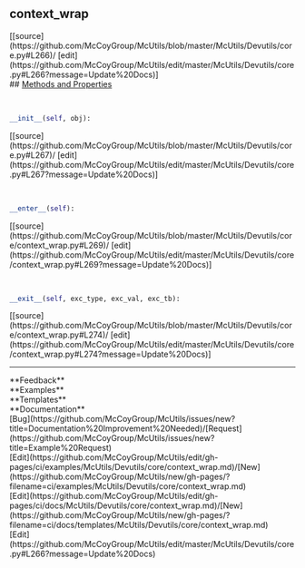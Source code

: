 ## <a id="McUtils.Devutils.core.context_wrap">context_wrap</a> 

<div class="docs-source-link" markdown="1">
[[source](https://github.com/McCoyGroup/McUtils/blob/master/McUtils/Devutils/core.py#L266)/
[edit](https://github.com/McCoyGroup/McUtils/edit/master/McUtils/Devutils/core.py#L266?message=Update%20Docs)]
</div>









<div class="collapsible-section">
 <div class="collapsible-section collapsible-section-header" markdown="1">
## <a class="collapse-link" data-toggle="collapse" href="#methods" markdown="1"> Methods and Properties</a> <a class="float-right" data-toggle="collapse" href="#methods"><i class="fa fa-chevron-down"></i></a>
 </div>
 <div class="collapsible-section collapsible-section-body collapse show" id="methods" markdown="1">
 
<a id="McUtils.Devutils.core.context_wrap.__init__" class="docs-object-method">&nbsp;</a> 
```python
__init__(self, obj): 
```
<div class="docs-source-link" markdown="1">
[[source](https://github.com/McCoyGroup/McUtils/blob/master/McUtils/Devutils/core.py#L267)/
[edit](https://github.com/McCoyGroup/McUtils/edit/master/McUtils/Devutils/core.py#L267?message=Update%20Docs)]
</div>


<a id="McUtils.Devutils.core.context_wrap.__enter__" class="docs-object-method">&nbsp;</a> 
```python
__enter__(self): 
```
<div class="docs-source-link" markdown="1">
[[source](https://github.com/McCoyGroup/McUtils/blob/master/McUtils/Devutils/core/context_wrap.py#L269)/
[edit](https://github.com/McCoyGroup/McUtils/edit/master/McUtils/Devutils/core/context_wrap.py#L269?message=Update%20Docs)]
</div>


<a id="McUtils.Devutils.core.context_wrap.__exit__" class="docs-object-method">&nbsp;</a> 
```python
__exit__(self, exc_type, exc_val, exc_tb): 
```
<div class="docs-source-link" markdown="1">
[[source](https://github.com/McCoyGroup/McUtils/blob/master/McUtils/Devutils/core/context_wrap.py#L274)/
[edit](https://github.com/McCoyGroup/McUtils/edit/master/McUtils/Devutils/core/context_wrap.py#L274?message=Update%20Docs)]
</div>
 </div>
</div>












---


<div markdown="1" class="text-secondary">
<div class="container">
  <div class="row">
   <div class="col" markdown="1">
**Feedback**   
</div>
   <div class="col" markdown="1">
**Examples**   
</div>
   <div class="col" markdown="1">
**Templates**   
</div>
   <div class="col" markdown="1">
**Documentation**   
</div>
   <div class="col" markdown="1">
   
</div>
   <div class="col" markdown="1">
   
</div>
   <div class="col" markdown="1">
   
</div>
</div>
  <div class="row">
   <div class="col" markdown="1">
[Bug](https://github.com/McCoyGroup/McUtils/issues/new?title=Documentation%20Improvement%20Needed)/[Request](https://github.com/McCoyGroup/McUtils/issues/new?title=Example%20Request)   
</div>
   <div class="col" markdown="1">
[Edit](https://github.com/McCoyGroup/McUtils/edit/gh-pages/ci/examples/McUtils/Devutils/core/context_wrap.md)/[New](https://github.com/McCoyGroup/McUtils/new/gh-pages/?filename=ci/examples/McUtils/Devutils/core/context_wrap.md)   
</div>
   <div class="col" markdown="1">
[Edit](https://github.com/McCoyGroup/McUtils/edit/gh-pages/ci/docs/McUtils/Devutils/core/context_wrap.md)/[New](https://github.com/McCoyGroup/McUtils/new/gh-pages/?filename=ci/docs/templates/McUtils/Devutils/core/context_wrap.md)   
</div>
   <div class="col" markdown="1">
[Edit](https://github.com/McCoyGroup/McUtils/edit/master/McUtils/Devutils/core.py#L266?message=Update%20Docs)   
</div>
   <div class="col" markdown="1">
   
</div>
   <div class="col" markdown="1">
   
</div>
   <div class="col" markdown="1">
   
</div>
</div>
</div>
</div>